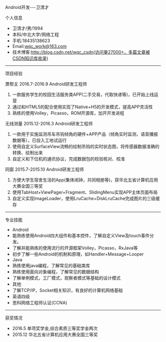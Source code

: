 Android开发---卫清才

个人信息

- 卫清才/男/1994
- 本科/中北大学/网络工程
- 手机:18435138623
- Email:wqc_work@163.com
- 技术博客:http://blog.csdn.net/wqc_csdn(访问量27000+，多篇文章被CSDN知识库收录)

---

项目经验

萧帮主 2016.7-2016.9 Android研发工程师

1. 一款服务学生的校园生活服务类APP(二手交易，代取快递等)，已开始上线运营
2. 通过和HTML5的配合使用实现了Native+H5的开发模式，提高APP灵活性
3. 熟练的使用Volley，Picasso，ROM开源库，加开开发进程

无线测量 2015.12-2016.3 Android研发工程师

1. 一款用于实施监测吊车吊钩倾角的硬件+APP产品（倾角实时监测，语音播报数据等），已投入工地试运行
2. 使用自定义SurfaceView流畅的绘制吊钩的实时状态图，将传感器数据准确的转换、绘制出来
3. 自定义和下位机的通讯协议，完成数据包的校验核对、校准

同窗 2015.7-2015.10 Android研发工程师

1. 方便大学生宿舍生活的App(集体闹钟，共同相册等)，获华北五省计算机应用大赛全国三等奖
2. 使用TabHost+ViewPager+Fragment、SlidingMenu实现APP主体页面布局
3. 自定义实现ImageLoader，使用LruCache+DiskLruCache完成图片的三级缓存

---

专业技能

- Android
- 能熟练使用Android四大组件和基本控件，了解自定义View及touch事件分发。
- 了解并能熟练的使用流行的开源框架Volley，Picasso，RxJava等
- 初步了解一些Android的机制和原理，如Handler+Message+Looper
- Java
- 熟练使用java编程，了解常见的基础类库
- 熟练使用面向对象编程，了解常见的数据结构
- 了解单例模式，工厂模式，观察者模式等基础的设计模式
- 其他
- 了解TCP/IP，Socket相关知识，有良好的计算机网络基础
- 英语四级
- 思科网络工程师认证(CCNA)

---

获奖情况

- 2016.5 单项奖学金,综合素质三等奖学金两次
- 2015.12 华北五省计算机应用大赛全国三等奖

